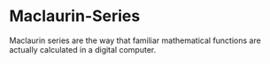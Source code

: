 # Maclaurin-Series
Maclaurin series are the way that familiar mathematical functions are actually calculated in a digital computer. 
